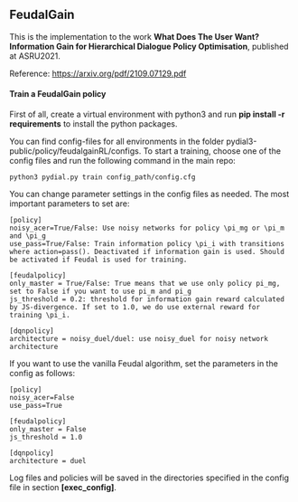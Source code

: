 ## FeudalGain

This is the implementation to the work **What Does The User Want? Information Gain for Hierarchical Dialogue Policy Optimisation**, published at ASRU2021.

Reference: https://arxiv.org/pdf/2109.07129.pdf

#### Train a FeudalGain policy

First of all, create a virtual environment with python3 and run **pip install -r requirements** to install the python packages.

You can find config-files for all environments in the folder pydial3-public/policy/feudalgainRL/configs. To start a training, choose one of the config files and run the following command in the main repo:

```
python3 pydial.py train config_path/config.cfg
```

You can change parameter settings in the config files as needed. The most important parameters to set are:

```
[policy]
noisy_acer=True/False: Use noisy networks for policy \pi_mg or \pi_m and \pi_g
use_pass=True/False: Train information policy \pi_i with transitions where action=pass(). Deactivated if information gain is used. Should be activated if Feudal is used for training.

[feudalpolicy]
only_master = True/False: True means that we use only policy pi_mg, set to False if you want to use pi_m and pi_g
js_threshold = 0.2: threshold for information gain reward calculated by JS-divergence. If set to 1.0, we do use external reward for training \pi_i.

[dqnpolicy]
architecture = noisy_duel/duel: use noisy_duel for noisy network architecture
```

If you want to use the vanilla Feudal algorithm, set the parameters in the config as follows:

```
[policy]
noisy_acer=False
use_pass=True

[feudalpolicy]
only_master = False
js_threshold = 1.0

[dqnpolicy]
architecture = duel
```

Log files and policies will be saved in the directories specified in the config file in section **[exec_config]**.

